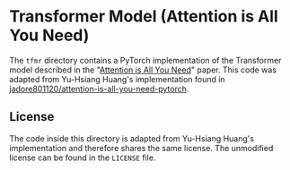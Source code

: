 Transformer Model (Attention is All You Need)
=============================================
The `tfmr` directory contains a PyTorch implementation of the Transformer model
described in the "[Attention is All You
Need](https://arxiv.org/abs/1706.03762)" paper. This code was adapted from
Yu-Hsiang Huang's implementation found in
[jadore801120/attention-is-all-you-need-pytorch](https://github.com/jadore801120/attention-is-all-you-need-pytorch).

License
-------
The code inside this directory is adapted from Yu-Hsiang Huang's implementation
and therefore shares the same license. The unmodified license can be found in
the `LICENSE` file.
